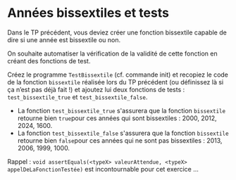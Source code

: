# Années bissextiles et tests

Dans le TP précédent, vous deviez créer une fonction bissextile capable de dire si une année est bissextile ou non. 

On souhaite automatiser la vérification de la validité de cette fonction en créant des fonctions de test.

Créez le programme `TestBissextile` (cf. commande init) et recopiez le code de la fonction `bissextile` réalisée lors du TP précédent (ou définissez là si ça n’est pas déjà fait !) et ajoutez lui deux fonctions de tests : `test_bissextile_true` et `test_bissextile_false`.

- La fonction `test_bissextile_true` s'assurera que la fonction `bissextile` retourne bien `true`pour ces années qui sont bissextiles : 2000, 2012, 2024, 1600.
- La fonction `test_bissextile_false` s'assurera que la fonction `bissextile` retourne bien `false`pour ces années qui ne sont pas bissextiles : 2013, 2006, 1999, 1000.

Rappel : `void assertEquals(<typeX> valeurAttendue, <typeX> appelDeLaFonctionTestée)` est incontournable pour cet exercice ...